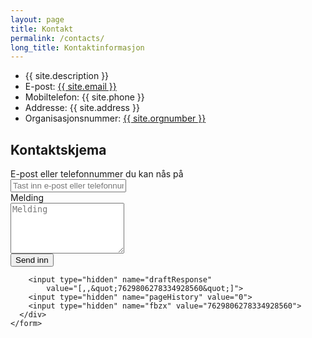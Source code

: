 ```yaml
---
layout: page
title: Kontakt
permalink: /contacts/
long_title: Kontaktinformasjon
---
```

<div class="container">
<div class="row">
  <ul class="contact-list">
    <li>{{ site.description }}</li>
    <li>E-post: <a href="mailto:{{ site.email }}">{{ site.email }}</a></li>
    <li>Mobiltelefon: {{ site.phone }}</li>
    <li>Addresse: {{ site.address }}</li>
    <li>Organisasjonsnummer: <a href="http://w2.brreg.no/enhet/sok/detalj.jsp?orgnr={{ site.orgnumber }}">{{ site.orgnumber }}</a></li>
  </ul>
</div>
</div>

## Kontaktskjema

<div class="container">
  <div class="row">
    <form role="form" action="https://docs.google.com/forms/d/1KN1BQ1HWdrGHOZ0njf2K3WXvjQWT8EyiQwBKqHcTz6Q/formResponse?embedded=true" method="POST" target="_self" onsubmit="">
    <div class="col-lg-4">
      <div class="form-group required">
        <label for="InputName" class="control-label">E-post eller telefonnummer du kan nås på</label>
        <div class="input-group">
          <input type="text" class="form-control" name="entry.203897919" id="InputName" placeholder="Tast inn e-post eller telefonnummer" required>
          <span class="input-group-addon"></span></div>
      </div>
      <div class="form-group">
        <label for="InputMessage" class="control-label">Melding</label>
        <div class="input-group">
          <textarea name="entry.1247437116" id="InputMessage" class="form-control" rows="5" placeholder="Melding"></textarea>
          <span class="input-group-addon"></span></div>
      </div>
      <input type="submit" name="submit" id="submit" value="Send inn" class="btn btn-default pull-right">

        <input type="hidden" name="draftResponse"
            value="[,,&quot;7629806278334928560&quot;]">
        <input type="hidden" name="pageHistory" value="0">
        <input type="hidden" name="fbzx" value="7629806278334928560">
      </div>
    </form>
  </div>
</div>
